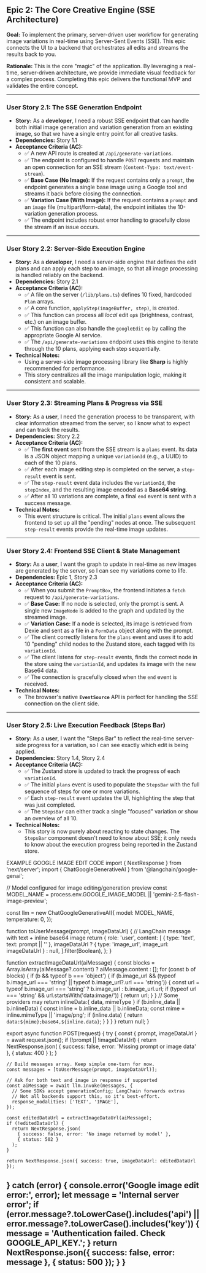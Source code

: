 ## **Epic 2: The Core Creative Engine (SSE Architecture)**

**Goal:** To implement the primary, server-driven user workflow for generating image variations in real-time using Server-Sent Events (SSE). This epic connects the UI to a backend that orchestrates all edits and streams the results back to you.

**Rationale:** This is the core "magic" of the application. By leveraging a real-time, server-driven architecture, we provide immediate visual feedback for a complex process. Completing this epic delivers the functional MVP and validates the entire concept.

---

### **User Story 2.1: The SSE Generation Endpoint**

* **Story:** As a **developer**, I need a robust SSE endpoint that can handle both initial image generation and variation generation from an existing image, so that we have a single entry point for all creative tasks.
* **Dependencies:** Story 1.1
* **Acceptance Criteria (AC):**
    * ✅ A new API route is created at `/api/generate-variations`.
    * ✅ The endpoint is configured to handle `POST` requests and maintain an open connection for an SSE stream (`Content-Type: text/event-stream`).
    * ✅ **Base Case (No Image):** If the request contains only a `prompt`, the endpoint generates a single base image using a Google tool and streams it back before closing the connection.
    * ✅ **Variation Case (With Image):** If the request contains a `prompt` and an `image` file (multipart/form-data), the endpoint initiates the 10-variation generation process.
    * ✅ The endpoint includes robust error handling to gracefully close the stream if an issue occurs.

---

### **User Story 2.2: Server-Side Execution Engine**

* **Story:** As a **developer**, I need a server-side engine that defines the edit plans and can apply each step to an image, so that all image processing is handled reliably on the backend.
* **Dependencies:** Story 2.1
* **Acceptance Criteria (AC):**
    * ✅ A file on the server (`/lib/plans.ts`) defines 10 fixed, hardcoded `Plan` arrays.
    * ✅ A core function, `applyStep(imageBuffer, step)`, is created.
    * ✅ This function can process all *local* edit `op`s (brightness, contrast, etc.) on an image buffer.
    * ✅ This function can also handle the `googleEdit` `op` by calling the appropriate Google AI service.
    * ✅ The `/api/generate-variations` endpoint uses this engine to iterate through the 10 plans, applying each step sequentially.
* **Technical Notes:**
    * Using a server-side image processing library like **Sharp** is highly recommended for performance.
    * This story centralizes all the image manipulation logic, making it consistent and scalable.



---

### **User Story 2.3: Streaming Plans & Progress via SSE**

* **Story:** As a **user**, I need the generation process to be transparent, with clear information streamed from the server, so I know what to expect and can track the results.
* **Dependencies:** Story 2.2
* **Acceptance Criteria (AC):**
    * ✅ The **first event** sent from the SSE stream is a `plans` event. Its data is a JSON object mapping a unique `variationId` (e.g., a UUID) to each of the 10 plans.
    * ✅ After each image editing step is completed on the server, a `step-result` event is sent.
    * ✅ The `step-result` event data includes the `variationId`, the `stepIndex`, and the resulting image encoded as a **Base64 string**.
    * ✅ After all 10 variations are complete, a final `end` event is sent with a success message.
* **Technical Notes:**
    * This event structure is critical. The initial `plans` event allows the frontend to set up all the "pending" nodes at once. The subsequent `step-result` events provide the real-time image updates.

---

### **User Story 2.4: Frontend SSE Client & State Management**

* **Story:** As a **user**, I want the graph to update in real-time as new images are generated by the server, so I can see my variations come to life.
* **Dependencies:** Epic 1, Story 2.3
* **Acceptance Criteria (AC):**
    * ✅ When you submit the `PromptBox`, the frontend initiates a `fetch` request to `/api/generate-variations`.
    * ✅ **Base Case:** If no node is selected, only the prompt is sent. A single new `ImageNode` is added to the graph and updated by the streamed image.
    * ✅ **Variation Case:** If a node is selected, its image is retrieved from Dexie and sent as a file in a `FormData` object along with the prompt.
    * ✅ The client correctly listens for the `plans` event and uses it to add 10 "pending" child nodes to the Zustand store, each tagged with its `variationId`.
    * ✅ The client listens for `step-result` events, finds the correct node in the store using the `variationId`, and updates its image with the new Base64 data.
    * ✅ The connection is gracefully closed when the `end` event is received.
* **Technical Notes:**
    * The browser's native **`EventSource`** API is perfect for handling the SSE connection on the client side.

---

### **User Story 2.5: Live Execution Feedback (Steps Bar)**

* **Story:** As a **user**, I want the "Steps Bar" to reflect the real-time server-side progress for a variation, so I can see exactly which edit is being applied.
* **Dependencies:** Story 1.4, Story 2.4
* **Acceptance Criteria (AC):**
    * ✅ The Zustand store is updated to track the progress of each `variationId`.
    * ✅ The initial `plans` event is used to populate the `StepsBar` with the full sequence of steps for one or more variations.
    * ✅ Each `step-result` event updates the UI, highlighting the step that was just completed.
    * ✅ The `StepsBar` can either track a single "focused" variation or show an overview of all 10.
* **Technical Notes:**
    * This story is now purely about reacting to state changes. The `StepsBar` component doesn't need to know about SSE; it only needs to know about the execution progress being reported in the Zustand store.


EXAMPLE GOOGLE IMAGE EDIT CODE
import { NextResponse } from 'next/server';
import { ChatGoogleGenerativeAI } from '@langchain/google-genai';

// Model configured for image editing/generation preview
const MODEL_NAME = process.env.GOOGLE_IMAGE_MODEL || 'gemini-2.5-flash-image-preview';

const llm = new ChatGoogleGenerativeAI({
  model: MODEL_NAME,
  temperature: 0,
});

function toUserMessage(prompt, imageDataUrl) {
  // LangChain message with text + inline base64 image
  return {
    role: 'user',
    content: [
      { type: 'text', text: prompt || '' },
      imageDataUrl ? { type: 'image_url', image_url: imageDataUrl } : null,
    ].filter(Boolean),
  };
}

function extractImageDataUrl(aiMessage) {
  const blocks = Array.isArray(aiMessage?.content) ? aiMessage.content : [];
  for (const b of blocks) {
    if (b && typeof b === 'object') {
      if (b.image_url && (typeof b.image_url === 'string' || typeof b.image_url?.url === 'string')) {
        const url = typeof b.image_url === 'string' ? b.image_url : b.image_url.url;
        if (typeof url === 'string' && url.startsWith('data:image/')) {
          return url;
        }
      }
      // Some providers may return inlineData:{ data, mimeType }
      if (b.inline_data || b.inlineData) {
        const inline = b.inline_data || b.inlineData;
        const mime = inline.mimeType || 'image/png';
        if (inline.data) {
          return `data:${mime};base64,${inline.data}`;
        }
      }
    }
  }
  return null;
}

export async function POST(request) {
  try {
    const { prompt, imageDataUrl } = await request.json();
    if (!prompt || !imageDataUrl) {
      return NextResponse.json(
        { success: false, error: 'Missing prompt or image data' },
        { status: 400 }
      );
    }

    // Build messages array. Keep simple one-turn for now.
    const messages = [toUserMessage(prompt, imageDataUrl)];

    // Ask for both text and image in response if supported
    const aiMessage = await llm.invoke(messages, {
      // Some SDKs accept generationConfig; LangChain forwards extras
      // Not all backends support this, so it's best-effort.
      response_modalities: ['TEXT', 'IMAGE'],
    });

    const editedDataUrl = extractImageDataUrl(aiMessage);
    if (!editedDataUrl) {
      return NextResponse.json(
        { success: false, error: 'No image returned by model' },
        { status: 502 }
      );
    }

    return NextResponse.json({ success: true, imageDataUrl: editedDataUrl });
  } catch (error) {
    console.error('Google image edit error:', error);
    let message = 'Internal server error';
    if (error.message?.toLowerCase().includes('api') || error.message?.toLowerCase().includes('key')) {
      message = 'Authentication failed. Check GOOGLE_API_KEY.';
    }
    return NextResponse.json({ success: false, error: message }, { status: 500 });
  }
}
---
